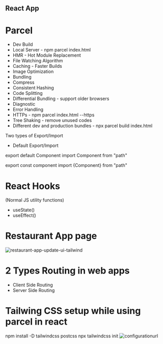 ## React App

# Parcel
- Dev Build
- Local Server - npm parcel index.html
- HMR - Hot Module Replacement
- File Watching Algorithm
- Caching - Faster Builds
- Image Optimization
- Bundling
- Compress
- Consistent Hashing
- Code Splitting
- Differential Bundling - support older browsers
- Diagnostic
- Error Handling
- HTTPs - npm parcel index.html --https
- Tree Shaking - remove unused codes
- Different dev and production bundles - npx parcel build index.html

Two types of Export/Import

- Default Export/Import

export default Component
import Component from "path"

export const component
import {Component} from "path"

# React Hooks

(Normal JS utility functions)

- useState()
- useEffect()

# Restaurant App page

![restaurant-app-update-ui-tailwind](https://github.com/devashishkumar/reactapp/assets/65059534/e9ca0d04-f381-47c8-8d50-b2382377db76)

# 2 Types Routing in web apps

- Client Side Routing
- Server Side Routing

# Tailwing CSS setup while using parcel in react

npm install -D tailwindcss postcss
npx tailwindcss init
![configurationurl](https://tailwindcss.com/docs/guides/parcel)
